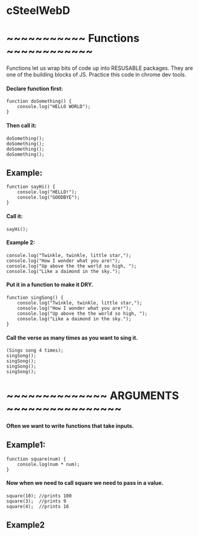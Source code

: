 # cSteelWebD


# ~~~~~~~~~~~ Functions ~~~~~~~~~~~~

Functions let us wrap bits of code up into RESUSABLE packages. They are one of the building blocks of JS. 
Practice this code in chrome dev tools.

#### Declare function first:

    function doSomething() {
        console.log("HELLO WORLD");
    }

#### Then call it:

    doSomething();
    doSomething();
    doSomething();
    doSomething();

## Example:

    function sayHi() {
        console.log("HELLO!");
        console.log("GOODBYE");
    }

#### Call it:

    sayHi();


#### Example 2:

    console.log("Twinkle, twinkle, little star,");
    console.log("How I wonder what you are!");
    console.log("Up above the the world so high, ");
    console.log("Like a daimond in the sky.");

#### Put it in a function to make it DRY. 

    function singSong() {
        console.log("Twinkle, twinkle, little star,");
        console.log("How I wonder what you are!");
        console.log("Up above the the world so high, ");
        console.log("Like a daimond in the sky.");
    }

#### Call the verse as many times as you want to sing it. 
    (Sings song 4 times);
    singSong();
    singSong();
    singSong();
    singSong();

# ~~~~~~~~~~~~~~ ARGUMENTS  ~~~~~~~~~~~~~~~~

#### Often we want to write functions that take inputs. 

## Example1:
    function square(num) {
        console.log(num * num);
    }

#### Now when we need to call square we need to pass in a value. 

    square(10); //prints 100
    square(3);  //prints 9
    square(4);  //prints 16

## Example2 